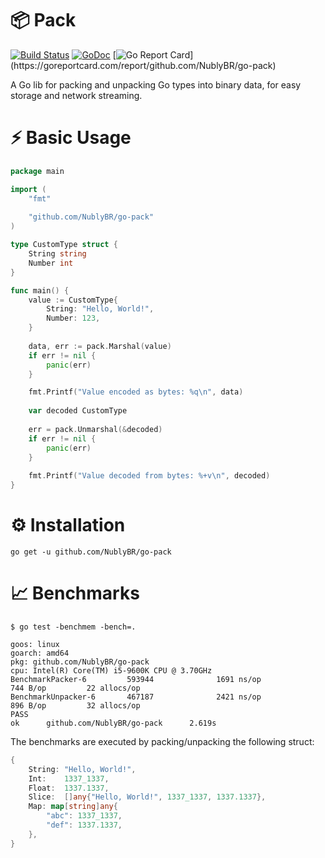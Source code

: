 # 📦 Pack

[![Build Status](https://github.com/NublyBR/go-pack/actions/workflows/go.yml/badge.svg?branch=main)](https://github.com/NublyBR/go-pack/actions/workflows/go.yml/badge.svg?query=branch%3Amain)
[![GoDoc](https://godoc.org/github.com/NublyBR/go-pack?status.png)](http://godoc.org/github.com/NublyBR/go-pack)
[![Go Report Card](https://goreportcard.com/badge/github.com/NublyBR/go-pack?)](https://goreportcard.com/report/github.com/NublyBR/go-pack)

A Go lib for packing and unpacking Go types into binary data, for easy storage and network streaming.

# ⚡️ Basic Usage

```go
package main

import (
    "fmt"
    
    "github.com/NublyBR/go-pack"
)

type CustomType struct {
    String string
    Number int
}

func main() {
    value := CustomType{
        String: "Hello, World!",
        Number: 123,
    }
    
    data, err := pack.Marshal(value)
    if err != nil {
        panic(err)
    }

    fmt.Printf("Value encoded as bytes: %q\n", data)
    
    var decoded CustomType
    
    err = pack.Unmarshal(&decoded)
    if err != nil {
        panic(err)
    }
    
    fmt.Printf("Value decoded from bytes: %+v\n", decoded)
}

```

# ⚙️ Installation

```
go get -u github.com/NublyBR/go-pack
```

# 📈 Benchmarks

```
$ go test -benchmem -bench=.

goos: linux
goarch: amd64
pkg: github.com/NublyBR/go-pack
cpu: Intel(R) Core(TM) i5-9600K CPU @ 3.70GHz
BenchmarkPacker-6         593944              1691 ns/op             744 B/op         22 allocs/op
BenchmarkUnpacker-6       467187              2421 ns/op             896 B/op         32 allocs/op
PASS
ok      github.com/NublyBR/go-pack      2.619s
```

The benchmarks are executed by packing/unpacking the following struct:

```go
{
    String: "Hello, World!",
    Int:    1337_1337,
    Float:  1337.1337,
    Slice:  []any{"Hello, World!", 1337_1337, 1337.1337},
    Map: map[string]any{
        "abc": 1337_1337,
        "def": 1337.1337,
    },
}
```
